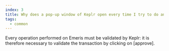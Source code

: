 ```yaml
---
index: 3
title: Why does a pop-up window of Keplr open every time I try to do an operation?
tags: 
  - common
---
```


Every operation performed on Emeris must be validated by Keplr: it is therefore necessary to validate the transaction by clicking on [approve].
